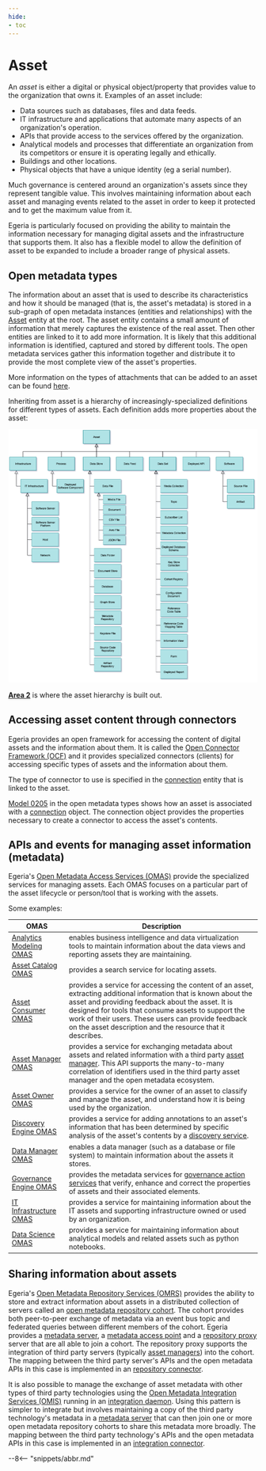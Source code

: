 ```yaml
---
hide:
- toc
---
```


<!-- SPDX-License-Identifier: CC-BY-4.0 -->
<!-- Copyright Contributors to the Egeria project. -->

# Asset

An *asset* is either a digital or physical object/property that provides value to the organization that owns it. Examples of an asset include:

- Data sources such as databases, files and data feeds.
- IT infrastructure and applications that automate many aspects of an organization's operation.
- APIs that provide access to the services offered by the organization.
- Analytical models and processes that differentiate an organization from its competitors or ensure it is operating legally and ethically.
- Buildings and other locations.
- Physical objects that have a unique identity (eg a serial number).

Much governance is centered around an organization's assets since they represent tangible value. This involves maintaining information about each asset and managing events related to the asset in order to keep it protected and to get the maximum value from it.

Egeria is particularly focused on providing the ability to maintain the information necessary for managing digital assets and the infrastructure that supports them. It also has a flexible model to allow the definition of asset to be expanded to include a broader range of physical assets.

## Open metadata types

The information about an asset that is used to describe its characteristics and how it should be managed (that is, the asset's metadata) is stored in a sub-graph of open metadata instances (entities and relationships) with the [Asset](/egeria-docs/types/0/0010-base-model/#asset) entity at the root. The asset entity contains a small amount of information that merely captures the existence of the real asset. Then other entities are linked to it to add more information. It is likely that this additional information is identified, captured and stored by different tools. The open metadata services gather this information together and distribute it to provide the most complete view of the asset's properties.

More information on the types of attachments that can be added to an asset can be found [here](../../../../../open-metadata-publication/website/cataloging-assets/asset-catalog-contents.md).

Inheriting from asset is a hierarchy of increasingly-specialized definitions for different types of assets. Each definition adds more properties about the asset:

![Asset hierarchy](asset-hierarchy.png)

**[Area 2](/egeria-docs/types/2)** is where the asset hierarchy is built out.

## Accessing asset content through connectors

Egeria provides an open framework for accessing the content of digital assets and the information about them. It is called the [Open Connector Framework (OCF)](/egeria-docs/frameworks/ocf) and it provides specialized connectors (clients) for accessing specific types of assets and the information about them.

The type of connector to use is specified in the [connection](/egeria-docs/frameworks/ocf/#connection) entity that is linked to the asset.

[Model 0205](/egeria-docs/types/2/0205-connection-linkage) in the open metadata types shows how an asset is associated with a [connection](/egeria-docs/frameworks/ocf/#connection) object. The connection object provides the properties necessary to create a connector to access the asset's contents.

## APIs and events for managing asset information (metadata)

Egeria's [Open Metadata Access Services (OMAS)](/egeria-docs/services/omas) provide the specialized services for managing assets. Each OMAS focuses on a particular part of the asset lifecycle or person/tool that is working with the assets.

Some examples:

| OMAS | Description |
|---|---|
| [Analytics Modeling OMAS](/egeria-docs/services/omas/analytics-modeling) | enables business intelligence and data virtualization tools to maintain information about the data views and reporting assets they are maintaining. |
| [Asset Catalog OMAS](/egeria-docs/services/omas/asset-catalog) | provides a search service for locating assets. |
| [Asset Consumer OMAS](/egeria-docs/services/omas/asset-consumer) | provides a service for accessing the content of an asset, extracting additional information that is known about the asset and providing feedback about the asset. It is designed for tools that consume assets to support the work of their users. These users can provide feedback on the asset description and the resource that it describes. |
| [Asset Manager OMAS](/egeria-docs/services/omas/asset-manager) | provides a service for exchanging metadata about assets and related information with a third party [asset manager](../server-capabilities/asset-manager.md). This API supports the many-to-many correlation of identifiers used in the third party asset manager and the open metadata ecosystem. |
| [Asset Owner OMAS](/egeria-docs/services/omas/asset-owner) | provides a service for the owner of an asset to classify and manage the asset, and understand how it is being used by the organization. |
| [Discovery Engine OMAS](/egeria-docs/services/omas/discovery-engine) | provides a service for adding annotations to an asset's information that has been determined by specific analysis of the asset's contents by a [discovery service](/egeria-docs/frameworks/odf/#discovery-service). |
| [Data Manager OMAS](/egeria-docs/services/omas/data-manager) | enables a data manager (such as a database or file system) to maintain information about the assets it stores. |
| [Governance Engine OMAS](/egeria-docs/services/omas/governance-engine) | provides the metadata services for [governance action services](/egeria-docs/frameworks/gaf/#governance-action-service) that verify, enhance and correct the properties of assets and their associated elements. |
| [IT Infrastructure OMAS](/egeria-docs/services/omas/it-infrastructure) | provides a service for maintaining information about the IT assets and supporting infrastructure owned or used by an organization. |
| [Data Science OMAS](/egeria-docs/services/omas/data-science) | provides a service for maintaining information about analytical models and related assets such as python notebooks. |

## Sharing information about assets

Egeria's [Open Metadata Repository Services (OMRS)](/egeria-docs/services/omrs) provides the ability to store and extract information about assets in a distributed collection of servers called an [open metadata repository cohort](/egeria-docs/services/omrs/cohort). The cohort provides both peer-to-peer exchange of metadata via an event bus topic and federated queries between different members of the cohort. Egeria provides a [metadata server](/egeria-docs/concepts/metadata-server), a [metadata access point](/egeria-docs/concepts/metadata-access-point) and a [repository proxy](/egeria-docs/concepts/repository-proxy) server that are all able to join a cohort. The repository proxy supports the integration of third party servers (typically [asset managers](../server-capabilities/asset-manager.md)) into the cohort. The mapping between the third party server's APIs and the open metadata APIs in this case is implemented in an [repository connector](/egeria-docs/connectors/repository-connector).

It is also possible to manage the exchange of asset metadata with other types of third party technologies using the [Open Metadata Integration Services (OMIS)](/egeria-docs/services/omis) running in an [integration daemon](/egeria-docs/concepts/integration-daemon). Using this pattern is simpler to integrate but involves maintaining a copy of the third party technology's metadata in a [metadata server](/egeria-docs/concepts/metadata-server) that can then join one or more open metadata repository cohorts to share this metadata more broadly. The mapping between the third party technology's APIs and the open metadata APIs in this case is implemented in an [integration connector](/egeria-docs/connectors/integration-connector).

--8<-- "snippets/abbr.md"
